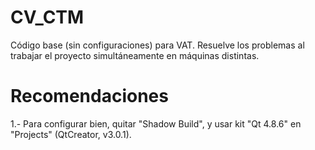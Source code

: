 CV_CTM
======

Código base (sin configuraciones) para VAT. Resuelve los problemas  al trabajar el proyecto simultáneamente en máquinas distintas.


Recomendaciones
===============

1.- Para configurar bien, quitar "Shadow Build", y usar kit "Qt 4.8.6" en "Projects" (QtCreator, v3.0.1).
